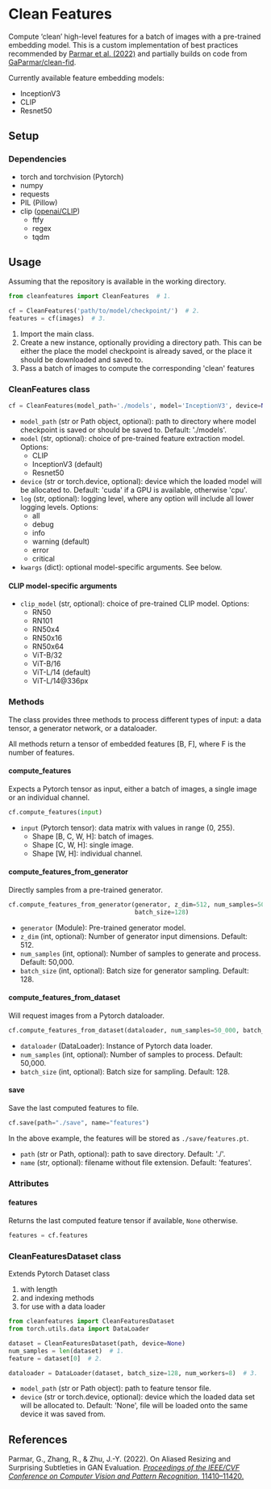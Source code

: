 # Clean Features

Compute ‘clean’ high-level features for a batch of images with a pre-trained embedding model.
This is a custom implementation of best practices recommended by [Parmar et al. (2022)](https://openaccess.thecvf.com/content/CVPR2022/html/Parmar_On_Aliased_Resizing_and_Surprising_Subtleties_in_GAN_Evaluation_CVPR_2022_paper.html) and partially builds on code from [GaParmar/clean-fid](https://github.com/GaParmar/clean-fid).

Currently available feature embedding models:

- InceptionV3
- CLIP
- Resnet50

## Setup

### Dependencies

- torch and torchvision (Pytorch)
- numpy
- requests
- PIL (Pillow)
- clip ([openai/CLIP](https://github.com/openai/CLIP))
  - ftfy
  - regex
  - tqdm

## Usage

Assuming that the repository is available in the working directory.

```python
from cleanfeatures import CleanFeatures  # 1.

cf = CleanFeatures('path/to/model/checkpoint/')  # 2.
features = cf(images)  # 3.
```

1. Import the main class.
2. Create a new instance, optionally providing a directory path. This can be either the place the model checkpoint is already saved, or the place it should be downloaded and saved to.
3. Pass a batch of images to compute the corresponding 'clean' features

### CleanFeatures class

```python
cf = CleanFeatures(model_path='./models', model='InceptionV3', device=None, log='warning', **kwargs)
```

- `model_path` (str or Path object, optional): path to directory where model checkpoint is saved or should be saved to. Default: './models'.
- `model` (str, optional): choice of pre-trained feature extraction model. Options:
  - CLIP
  - InceptionV3 (default)
  - Resnet50
- `device` (str or torch.device, optional): device which the loaded model will be allocated to. Default: 'cuda' if a GPU is available, otherwise 'cpu'.
- `log` (str, optional): logging level, where any option will include all lower logging levels. Options:
  - all
  - debug
  - info
  - warning (default)
  - error
  - critical
- `kwargs` (dict): optional model-specific arguments. See below.

#### CLIP model-specific arguments

- `clip_model` (str, optional): choice of pre-trained CLIP model. Options:
  - RN50
  - RN101
  - RN50x4
  - RN50x16
  - RN50x64
  - ViT-B/32
  - ViT-B/16
  - ViT-L/14 (default)
  - ViT-L/14@336px

### Methods

The class provides three methods to process different types of input: a data tensor, a generator network, or a dataloader.

All methods return a tensor of embedded features [B, F], where F is the number of features.

#### compute_features

Expects a Pytorch tensor as input, either a batch of images, a single image or an individual channel.

```python
cf.compute_features(input)
```

- `input` (Pytorch tensor): data matrix with values in range (0, 255).
  - Shape [B, C, W, H]: batch of images.
  - Shape [C, W, H]: single image.
  - Shape [W, H]: individual channel.

#### compute_features_from_generator

Directly samples from a pre-trained generator.

```python
cf.compute_features_from_generator(generator, z_dim=512, num_samples=50_000,
                                   batch_size=128)
```

- `generator` (Module): Pre-trained generator model.
- `z_dim` (int, optional): Number of generator input dimensions. Default: 512.
- `num_samples` (int, optional): Number of samples to generate and process. Default: 50,000.
- `batch_size` (int, optional): Batch size for generator sampling. Default: 128.

#### compute_features_from_dataset

Will request images from a Pytorch dataloader.

```python
cf.compute_features_from_dataset(dataloader, num_samples=50_000, batch_size=128)
```

- `dataloader` (DataLoader): Instance of Pytorch data loader.
- `num_samples` (int, optional): Number of samples to process. Default: 50,000.
- `batch_size` (int, optional): Batch size for sampling. Default: 128.

#### save

Save the last computed features to file.

```python
cf.save(path="./save", name="features")
```
In the above example, the features will be stored as `./save/features.pt`.

- `path` (str or Path, optional): path to save directory. Default: './'.
- `name` (str, optional): filename without file extension. Default: 'features'.

### Attributes

#### features

Returns the last computed feature tensor if available, `None` otherwise.

```python
features = cf.features
```

### CleanFeaturesDataset class

Extends Pytorch Dataset class

1. with length
2. and indexing methods
3. for use with a data loader

```python
from cleanfeatures import CleanFeaturesDataset
from torch.utils.data import DataLoader

dataset = CleanFeaturesDataset(path, device=None)
num_samples = len(dataset)  # 1.
feature = dataset[0]  # 2.

dataloader = DataLoader(dataset, batch_size=128, num_workers=8)  # 3.
```

- `model_path` (str or Path object): path to feature tensor file.
- `device` (str or torch.device, optional): device which the loaded data set will be allocated to. Default: 'None', file will be loaded onto the same device it was saved from.

## References

Parmar, G., Zhang, R., & Zhu, J.-Y. (2022). On Aliased Resizing and Surprising Subtleties in GAN Evaluation. [*Proceedings of the IEEE/CVF Conference on Computer Vision and Pattern Recognition*, 11410–11420.]( https://openaccess.thecvf.com/content/CVPR2022/html/Parmar_On_Aliased_Resizing_and_Surprising_Subtleties_in_GAN_Evaluation_CVPR_2022_paper.html)
